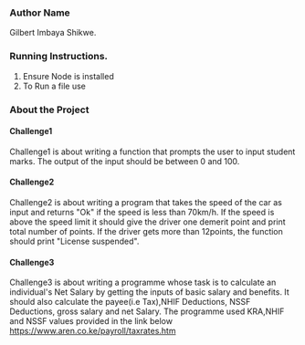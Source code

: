 ### Author Name
  Gilbert Imbaya Shikwe.
### Running Instructions.
  1. Ensure Node is installed
  2. To Run a file use <node filename..>
### About the Project
#### Challenge1
   Challenge1 is about writing a function that prompts the user to input student marks. The output of the input should be between 0 and 100.
#### Challenge2
   Challenge2 is about writing a program that takes the speed of the car as input and returns "Ok" if the speed is less than 70km/h. If the speed is above the speed limit it should give the driver one demerit point and print total number of points. If the driver gets more than 12points, the function should print "License suspended".
#### Challenge3   
   Challenge3 is about writing a programme whose task is to calculate an individual's Net Salary by getting the inputs of basic salary and benefits. It should also calculate the payee(i.e Tax),NHIF Deductions, NSSF Deductions, gross salary and net Salary.
   The programme used KRA,NHIF and NSSF values provided in the link below
   https://www.aren.co.ke/payroll/taxrates.htm 
